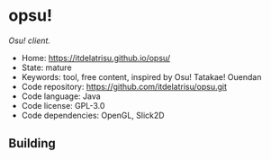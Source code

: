 # opsu!

_Osu! client._

- Home: https://itdelatrisu.github.io/opsu/
- State: mature
- Keywords: tool, free content, inspired by Osu! Tatakae! Ouendan
- Code repository: https://github.com/itdelatrisu/opsu.git
- Code language: Java
- Code license: GPL-3.0
- Code dependencies: OpenGL, Slick2D

## Building
